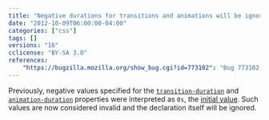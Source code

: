 ```yaml
---
title: "Negative durations for transitions and animations will be ignored"
date: "2012-10-09T06:00:00-04:00"
categories: ["css"]
tags: []
versions: "16"
cclicense: "BY-SA 3.0"
references:
    "https://bugzilla.mozilla.org/show_bug.cgi?id=773102": "Bug 773102 – transition-duration and animation-duration should reject negative values at parse time"
---
```

Previously, negative values specified for the [`transition-duration`](https://developer.mozilla.org/en-US/docs/Web/CSS/transition-duration) and [`animation-duration`](https://developer.mozilla.org/en-US/docs/Web/CSS/animation-duration) properties were interpreted as `0s`, the [initial value](https://developer.mozilla.org/en-US/docs/Web/CSS/initial_value). Such values are now considered invalid and the declaration itself will be ignored.

